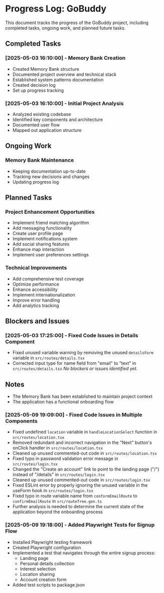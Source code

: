 # Progress Log: GoBuddy

This document tracks the progress of the GoBuddy project, including completed tasks, ongoing work, and planned future tasks.

## Completed Tasks

### [2025-05-03 16:10:00] - Memory Bank Creation

- Created Memory Bank structure
- Documented project overview and technical stack
- Established system patterns documentation
- Created decision log
- Set up progress tracking

### [2025-05-03 16:10:00] - Initial Project Analysis

- Analyzed existing codebase
- Identified key components and architecture
- Documented user flow
- Mapped out application structure

## Ongoing Work

### Memory Bank Maintenance

- Keeping documentation up-to-date
- Tracking new decisions and changes
- Updating progress log

## Planned Tasks

### Project Enhancement Opportunities

- Implement friend matching algorithm
- Add messaging functionality
- Create user profile page
- Implement notifications system
- Add social sharing features
- Enhance map interaction
- Implement user preferences settings

### Technical Improvements

- Add comprehensive test coverage
- Optimize performance
- Enhance accessibility
- Implement internationalization
- Improve error handling
- Add analytics tracking

## Blockers and Issues

### [2025-05-03 17:25:00] - Fixed Code Issues in Details Component

- Fixed unused variable warning by removing the unused `detailsForm` variable in `src/routes/details.tsx`
- Corrected input type for name field from "email" to "text" in `src/routes/details.tsx`
  _No blockers or issues identified yet._

## Notes

- The Memory Bank has been established to maintain project context
- The application has a functional onboarding flow

### [2025-05-09 19:09:00] - Fixed Code Issues in Multiple Components

- Fixed undefined `location` variable in `handleLocationSelect` function in `src/routes/location.tsx`
- Removed redundant and incorrect navigation in the "Next" button's onClick handler in `src/routes/location.tsx`
- Cleaned up unused commented-out code in `src/routes/location.tsx`
- Fixed typo in password validation error message in `src/routes/login.tsx`
- Changed the "Create an account" link to point to the landing page ("/") instead of "/details" in `src/routes/login.tsx`
- Cleaned up unused commented-out code in `src/routes/login.tsx`
- Fixed ESLint error by properly ignoring the unused variable in the useForm hook in `src/routes/login.tsx`
- Fixed typo in route variable name from `conformEmailRoute` to `confirmEmailRoute` in `src/routeTree.gen.ts`
- Further analysis is needed to determine the current state of the application beyond the onboarding process

### [2025-05-09 19:18:00] - Added Playwright Tests for Signup Flow

- Installed Playwright testing framework
- Created Playwright configuration
- Implemented a test that navigates through the entire signup process:
  - Landing page
  - Personal details collection
  - Interest selection
  - Location sharing
  - Account creation form
- Added test scripts to package.json

